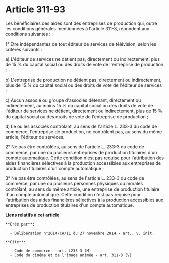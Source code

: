 # Article 311-93

Les bénéficiaires des aides sont des entreprises de production qui, outre les conditions générales mentionnées à l'article
311-3, répondent aux conditions suivantes : 

1° Etre indépendantes de tout éditeur de services de télévision, selon les critères suivants : 

a) L'éditeur de services ne détient pas, directement ou indirectement, plus de 15 % du capital social ou des droits de vote
de l'entreprise de production ; 

b) L'entreprise de production ne détient pas, directement ou indirectement, plus de 15 % du capital social ou des droits de
vote de l'éditeur de services ; 

c) Aucun associé ou groupe d'associés détenant, directement ou indirectement, au moins 15 % du capital social ou des droits
de vote de l'éditeur de services ne détient, directement ou indirectement, plus de 15 % du capital social ou des droits de
vote de l'entreprise de production ; 

d) Le ou les associés contrôlant, au sens de l'article L. 233-3 du code de commerce, l'entreprise de production, ne
contrôlent pas, au sens du même article, l'éditeur de services. 

2° Ne pas être contrôlées, au sens de l'article L. 233-3 du code de commerce, par une ou plusieurs entreprises de production
titulaires d'un compte automatique. Cette condition n'est pas requise pour l'attribution des aides financières sélectives à
la production accessibles aux entreprises de production titulaires d'un compte automatique ; 

3° Ne pas être contrôlées, au sens de l'article L. 233-3 du code de commerce, par une ou plusieurs personnes physiques ou
morales contrôlant, au sens du même article, une entreprise de production titulaire d'un compte automatique. Cette condition
n'est pas requise pour l'attribution des aides financières sélectives à la production accessibles aux entreprises de
production titulaires d'un compte automatique.

**Liens relatifs à cet article**

	**Créé par**:

	  - Délibération n°2014/CA/11 du 27 novembre 2014 - art., v. init.

	**Cite**:

	  - Code de commerce - art. L233-3 (M)
	  - Code du cinéma et de l'image animée - art. 311-3 (V)
